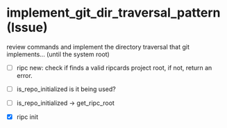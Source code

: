 # implement_git_dir_traversal_pattern (Issue)

review commands and implement the directory traversal that git implements... (until the system root)

- [ ] ripc new: check if finds a valid ripcards project root, if not, return an error.

- [ ] is_repo_initialized is it being used?
- [ ] is_repo_initialized -> get_ripc_root

- [x] ripc init

